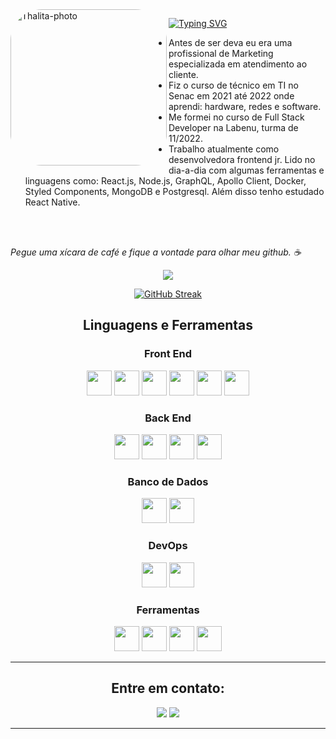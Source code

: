 
 
 <img align="left" alt="Thalita-photo" height="250" style="border-radius:50px;" src="https://user-images.githubusercontent.com/83131771/208322402-4d78f8af-3443-4937-a4ab-23ee14404a24.jpeg">

  [![Typing SVG](https://readme-typing-svg.demolab.com?font=Fira+Code&pause=1000&color=F77A10&width=435&lines=FullStack+Developer+Jr)](https://git.io/typing-svg)
  
 * Antes de ser deva eu era uma profissional de Marketing especializada em atendimento ao cliente. 
 * Fiz o curso de técnico em TI no Senac em 2021 até 2022 onde aprendi: hardware, redes e software.
 * Me formei no curso de Full Stack Developer na Labenu, turma de 11/2022.
 * Trabalho atualmente como desenvolvedora frontend jr. Lido no dia-a-dia com algumas ferramentas e linguagens como: React.js, Node.js, GraphQL, Apollo Client, Docker, Styled Components, MongoDB e Postgresql. Além disso tenho estudado React Native.
<br>
<br>

  <i>Pegue uma xícara de café e fique a vontade para olhar meu github. ☕</i>
  
  
   
<div align="center">
 <a href="https://github.com/thalitacesar/github-readme-stats"><img align="center" src="https://github-readme-stats.vercel.app/api/top-langs/?username=thalitacesar&layout=compact&theme=dark&hide_border=true" /></a> 
 
 [![GitHub Streak](https://github-readme-streak-stats.herokuapp.com/?user=thalitacesar&theme=dark)](https://git.io/streak-stats)
 </div>




<h2 align="center">Linguagens e Ferramentas</h2>
  <h3 align="center">Front End</h3>
  <p align="center">
    <img height="40" width="40" src="https://cdn.simpleicons.org/css3/ff9000" /> 
    <img height="40" width="40" src="https://cdn.simpleicons.org/html5/ff9000"/> 
    <img height="40" width="40" src="https://cdn.simpleicons.org/javascript/ff9000"/> 
    <img height="40" width="40" src="https://cdn.simpleicons.org/react/ff9000"/> 
    <img height="40" width="40" src="https://cdn.simpleicons.org/typescript/ff9000"/>    
 <img height="40" width="40" src="https://cdn.simpleicons.org/graphql/ff9000"/>    
  </p>
  
  <h3 align="center">Back End</h3>
  <p align="center">
    <img height="40" width="40" src="https://cdn.simpleicons.org/nodedotjs/ff9000"/> 
    <img height="40" width="40" src="https://cdn.simpleicons.org/express/ff9000"/>
    <img height="40" width="40" src="https://cdn.simpleicons.org/typescript/ff9000"/>    
    <img height="40" width="40" src="https://cdn.simpleicons.org/firebase/ff9000"/>    
  </p>
  
  <h3 align="center">Banco de Dados</h3>
  <p align="center">
    <img height="40" width="40" src="https://cdn.simpleicons.org/mongodb/ff9000"/>    
    <img height="40" width="40" src="https://cdn.simpleicons.org/mysql/ff9000"/> 
  </p>
  
  <h3 align="center">DevOps</h3>
  <p align="center">
    <img height="40" width="40" src="https://cdn.simpleicons.org/docker/ff9000"/>
    <img height="40" width="40" src="https://cdn.simpleicons.org/amazonaws/ff9000"/>        
  </p>
  
  <h3 align="center">Ferramentas</h3>
  <p align="center">
    <img height="40" width="40" src="https://cdn.simpleicons.org/trello/ff9000"/>
    <img height="40" width="40" src="https://cdn.simpleicons.org/visualstudio/ff9000"/>    
    <img height="40" width="40" src="https://cdn.simpleicons.org/figma/ff9000"/> 
    <img height="40" width="40" src="https://cdn.simpleicons.org/git/ff9000"/> 
  </p>


***************

<h2 align="center">Entre em contato:</h2>
<p align="center">
<a href = "mailto:thalita.walleska@gmail.com"><img src="https://img.shields.io/badge/Gmail-ff9000?style=for-the-badge&logo=gmail&logoColor=white" target=" _blank"></a>
<a href="https://www.linkedin.com/in/thalitacésar/" target="_blank"><img src="https://img.shields.io/badge/-LinkedIn-ff9000?style=for-the-badge&logo=linkedin&logoColor=white" target="_blank"></a>
</p>


   
***************


  

